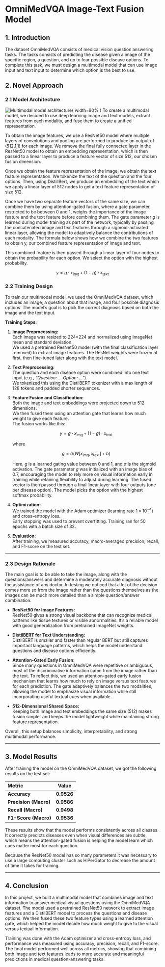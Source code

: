 # OmniMedVQA Image-Text Fusion Model

## 1. Introduction

The dataset OmniMedVQA consists of medical vision question answering tasks. The tasks consists of predicting the disease given a image of the specific region, a question, and up to four possible disease options. To complete this task, we must design a multimodal model that can use image input and text input to determine which option is the best to use.

## 2. Novel Approach

### 2.1 Model Architecture

![Multimodal model architecture](reports/figures/multimodal-model.png){ width=90% }
To create a multimodal model, we decided to use deep learning image and text models, extract features from each modality, and fuse them to create a unified representation.

To obtain the image features, we use a ResNet50 model where multiple layers of convolutions and pooling are performed to produce an output of (512,1,1) for each image. We remove the final fully connected layer in the ResNet50 model to obtain an embedding representation, which is then passed to a linear layer to produce a feature vector of size 512, our chosen fusion dimension.

Once we obtain the feature representation of the image, we obtain the text feature representation. We tokenize the text of the question and the four options. Then, using DistillBert, we produce an embedding of the text which we apply a linear layer of 512 nodes to get a text feature representation of size 512.

Once we have two separate feature vectors of the same size, we can combine them by using attention-gated fusion, where a gate parameter, restricted to be between 0 and 1, weighs the importance of the image feature and the text feature before combining them. The gate parameter $g$ is learned during model training as part of the network, typically by passing the concatenated image and text features through a sigmoid-activated linear layer, allowing the model to adaptively balance the contributions of each modality. The formula below shows how we combine the two features to obtain y, our combined feature representation of image and text.

This combined feature is then passed through a linear layer of four nodes to obtain the probability for each option. We select the option with the highest probability.

$$
y = g \cdot x_{\text{img}} + (1-g) \cdot x_{\text{text}}
$$

### 2.2 Training Design

To train our multimodal model, we used the OmniMedVQA dataset, which includes an image, a question about that image, and four possible diagnosis options. The model’s goal is to pick the correct diagnosis based on both the image and the text input.

**Training Steps:**

1. **Image Preprocessing:**  
   Each image was resized to 224×224 and normalized using ImageNet mean and standard deviation.  
   We used a pretrained ResNet50 model (with the final classification layer removed) to extract image features. The ResNet weights were frozen at first, then fine-tuned later along with the text model.

2. **Text Preprocessing:**  
   The question and each disease option were combined into one text input (e.g., _“Question: ... Option: ...”_).  
   We tokenized this using the DistilBERT tokenizer with a max length of 128 tokens and padded shorter sequences.

3. **Feature Fusion and Classification:**  
   Both the image and text embeddings were projected down to 512 dimensions.  
   We then fused them using an attention gate that learns how much weight to give each feature.  
   The fusion works like this:

   $$
   y = g \cdot x_{\text{img}} + (1 - g) \cdot x_{\text{text}}
   $$

   where

   $$
   g = \sigma(W [x_{\text{img}}, x_{\text{text}}] + b)
   $$

   Here, $g$ is a learned gating value between 0 and 1, and $\sigma$ is the sigmoid activation. The gate parameter $g$ was initialized with an image bias of 0.7, encouraging the model to rely more on visual information early in training while retaining flexibility to adjust during learning.
   The fused vector is then passed through a final linear layer with four outputs (one per disease option).
   The model picks the option with the highest softmax probability.

4. **Optimization:**  
   We trained the model with the Adam optimizer (learning rate $1 \times 10^{-4}$) and cross-entropy loss.  
   Early stopping was used to prevent overfitting. Training ran for 50 epochs with a batch size of 32.

5. **Evaluation:**  
   After training, we measured accuracy, macro-averaged precision, recall, and F1-score on the test set.

---

### 2.3 Design Rationale

The main goal is to be able to take the image, along with the questions/answers and determine a moderately accurate diagnosis without
the assistance of any doctor. In testing we noticed that a lot of the decision comes more so from the image rather than the questions
themselves as the images can be much more detailed than a simple question/answer combination.

- **ResNet50 for Image Features:**  
  ResNet50 gives a strong visual backbone that can recognize medical patterns like tissue textures or visible abnormalities. It’s a reliable model with good generalization from pretrained ImageNet weights.

- **DistilBERT for Text Understanding:**  
  DistilBERT is smaller and faster than regular BERT but still captures important language patterns, which helps the model understand questions and disease options efficiently.

- **Attention-Gated Early Fusion:**  
  Since many questions in OmniMedVQA were repetitive or ambiguous, most of the discriminative information came from the image rather than the text. To reflect this, we used an attention-gated early fusion mechanism that learns how much to rely on image versus text features for each prediction. The gate adaptively balances the two modalities, allowing the model to emphasize visual information while still incorporating useful textual cues when available.

- **512-Dimensional Shared Space:**  
  Keeping both image and text embeddings the same size (512) makes fusion simpler and keeps the model lightweight while maintaining strong feature representation.

Overall, this setup balances simplicity, interpretability, and strong multimodal performance.

---

## 3. Model Results

After training the model on the OmniMedVQA dataset, we got the following results on the test set:

| Metric                |   Value    |
| :-------------------- | :--------: |
| **Accuracy**          | **0.9526** |
| **Precision (Macro)** | **0.9586** |
| **Recall (Macro)**    | **0.9498** |
| **F1-Score (Macro)**  | **0.9536** |

These results show that the model performs consistently across all classes.  
It correctly predicts diseases even when visual differences are subtle, which means the attention-gated fusion is helping the model learn which cues matter most for each question.

Because the ResNet50 model has so many parameters it was necessary to use a large computing cluster such as HiPerGator to decrease the amount of time it takes for training.

---

## 4. Conclusion

In this project, we built a multimodal model that combines image and text information to answer medical visual questions using the OmniMedVQA dataset. The model used a pretrained ResNet50 network to extract image features and a DistilBERT model to process the questions and disease options. We then fused these two feature types using a learned attention gate, which helped the model decide how much weight to give to the visual versus textual information.

Training was done with the Adam optimizer and cross-entropy loss, and performance was measured using accuracy, precision, recall, and F1-score. The final model performed well across all metrics, showing that combining both image and text features leads to more accurate and meaningful predictions in medical question-answering tasks.

[//]: <> (Will be auto-populated with `pandoc reports/draft_reports/part3_novel_approach.md --citeproc --bibliography=references.bib --csl=ieee.csl  -o deliverables/part3/part3_novel_approach.html`... `pandoc reports/draft_reports/part3_novel_approach.md -o deliverables/part3/part3_novel_approach.pdf --pdf-engine=xelatex --citeproc --bibliography=references.bib --csl=ieee.csl -V classoption=twocolumn -V geometry:top=0.75in -V geometry:bottom=0.75in -V geometry:left=0.75in -V geometry:right=0.75in -V fontsize=10pt`)
